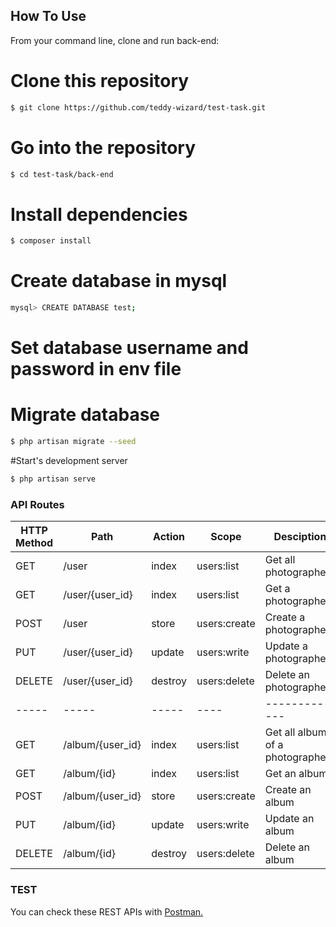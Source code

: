 ## How To Use 

From your command line, clone and run back-end:

# Clone this repository
```bash
$ git clone https://github.com/teddy-wizard/test-task.git
```

# Go into the repository
```bash
$ cd test-task/back-end
```

# Install dependencies
```bash
$ composer install
```

# Create database in mysql
```bash
mysql> CREATE DATABASE test;
```

# Set database username and password in env file

# Migrate database
```bash
$ php artisan migrate --seed
```

#Start's development server
```bash
$ php artisan serve
```


### API Routes
| HTTP Method	| Path | Action | Scope | Desciption  |
| ----- | ----- | ----- | ---- |------------- |
| GET      | /user | index | users:list | Get all photographers
| GET      | /user/{user_id} | index | users:list | Get a photographer
| POST     | /user | store | users:create | Create a photographer
| PUT      | /user/{user_id} | update | users:write | Update a photographer
| DELETE      | /user/{user_id} | destroy | users:delete | Delete an photographer
| ----- | ----- | ----- | ---- |------------- |
| GET      | /album/{user_id} | index | users:list | Get all albums of a photographer
| GET      | /album/{id} | index | users:list | Get an album
| POST     | /album/{user_id} | store | users:create | Create an album
| PUT      | /album/{id} | update | users:write | Update an album
| DELETE      | /album/{id} | destroy | users:delete | Delete an album

### TEST
You can check these REST APIs with [Postman.](https://www.getpostman.com/)

